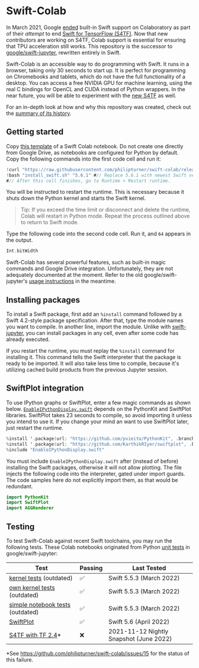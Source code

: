 # Swift-Colab

In March 2021, Google [ended](./Documentation/ColabSupportHistory.md) built-in Swift support on Colaboratory as part of their *attempt* to end [Swift for TensorFlow (S4TF)](https://github.com/tensorflow/swift). Now that new contributors are working on S4TF, Colab support is essential for ensuring that TPU acceleration still works. This repository is the successor to [google/swift-jupyter](https://github.com/google/swift-jupyter), rewritten entirely in Swift.

Swift-Colab is an accessible way to do programming with Swift. It runs in a browser, taking only 30 seconds to start up. It is perfect for programming on Chromebooks and tablets, which do not have the full functionality of a desktop. You can access a free NVIDIA GPU for machine learning, using the real C bindings for OpenCL and CUDA instead of Python wrappers. In the near future, you will be able to experiment with the [new S4TF](https://github.com/s4tf/s4tf) as well.

For an in-depth look at how and why this repository was created, check out the [summary of its history](./Documentation/ColabSupportHistory.md).

## Getting started

Copy [this template](https://colab.research.google.com/drive/1EACIWrk9IWloUckRm3wu973bKUBXQDKR?usp=sharing) of a Swift Colab notebook. Do not create one directly from Google Drive, as notebooks are configured for Python by default. Copy the following commands into the first code cell and run it:

```swift
!curl "https://raw.githubusercontent.com/philipturner/swift-colab/release/latest/install_swift.sh" --output "install_swift.sh"
!bash "install_swift.sh" "5.6.1" #// Replace 5.6.1 with newest Swift version.
#// After this cell finishes, go to Runtime > Restart runtime.
```

You will be instructed to restart the runtime. This is necessary because it shuts down the Python kernel and starts the Swift kernel.

> Tip: If you exceed the time limit or disconnect and delete the runtime, Colab will restart in Python mode. Repeat the process outlined above to return to Swift mode.

Type the following code into the second code cell. Run it, and `64` appears in the output.

```swift
Int.bitWidth
```

Swift-Colab has several powerful features, such as built-in magic commands and Google Drive integration. Unfortunately, they are not adequately documented at the moment. Refer to the old google/swift-jupyter's [usage instructions](https://github.com/google/swift-jupyter#usage-instructions) in the meantime.

## Installing packages

To install a Swift package, first add an `%install` command followed by a Swift 4.2-style package specification. After that, type the module names you want to compile. In another line, import the module. Unlike with [swift-jupyter](https://github.com/google.swift-jupyter), you can install packages in any cell, even after some code has already executed. 

If you restart the runtime, you must replay the `%install` command for installing it. This command tells the Swift interpreter that the package is ready to be imported. It will also take less time to compile, because it's utilizing cached build products from the previous Jupyter session.

<!--
## Swift for TensorFlow integration

For in the future, when S4TF works in Colab. Either I fix the build system, or I hard-code some way to install the X10 binary.
-->

## SwiftPlot integration

To use IPython graphs or SwiftPlot, enter a few magic commands as shown below. [`EnableIPythonDisplay.swift`](https://github.com/philipturner/swift-colab/blob/main/Sources/include/EnableIPythonDisplay.swift) depends on the PythonKit and SwiftPlot libraries. SwiftPlot takes 23 seconds to compile, so avoid importing it unless you intend to use it. If you change your mind an want to use SwiftPlot later, just restart the runtime.

```swift
%install '.package(url: "https://github.com/pvieito/PythonKit", .branch("master"))' PythonKit
%install '.package(url: "https://github.com/KarthikRIyer/swiftplot", .branch("master"))' SwiftPlot AGGRenderer
%include "EnableIPythonDisplay.swift"
```

You must include `EnableIPythonDisplay.swift` after (instead of before) installing the Swift packages, otherwise it will not allow plotting. The file injects the following code into the interpreter, gated under import guards. The code samples here do not explicitly import them, as that would be redundant.

```swift
import PythonKit
import SwiftPlot
import AGGRenderer
```

## Testing

To test Swift-Colab against recent Swift toolchains, you may run the following tests. These Colab notebooks originated from Python [unit tests](https://github.com/google/swift-jupyter/tree/main/test/tests) in google/swift-jupyter:

<!-- Emoji shortcuts for reference: ✅ ❌ -->

| Test | Passing | Last Tested |
| ---- | --------------- | ----------- |
| [kernel tests](https://colab.research.google.com/drive/1vooU1XVHSpolOSmVUKM4Wj6opEJBt7zs?usp=sharing) (outdated) | ✅ | Swift 5.5.3 (March 2022) |
| [own kernel tests](https://colab.research.google.com/drive/1nHitEZm9QZNheM-ALajARyRZY2xpZr00?usp=sharing) (outdated) | ✅ | Swift 5.5.3 (March 2022) |
| [simple notebook tests](https://colab.research.google.com/drive/18316eFVMw-NIlA9OandB7djvp0J4jI0-?usp=sharing) (outdated) | ✅ | Swift 5.5.3 (March 2022) |
| [SwiftPlot](https://colab.research.google.com/drive/1Rxs7OfuKIJ_hAm2gUQT2gWSuIcyaeZfz?usp=sharing) | ✅ | Swift 5.6 (April 2022) |
| [S4TF with TF 2.4](https://colab.research.google.com/drive/1v3ZhraaHdAS2TGj03hE0cK-KRFzsqxO1?usp=sharing)* | ❌ | 2021-11-12 Nightly Snapshot (June 2022) |

\*See https://github.com/philipturner/swift-colab/issues/15 for the status of this failure.
